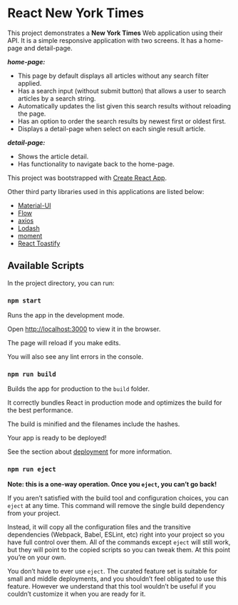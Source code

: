 # React New York Times

This project demonstrates a **New York Times** Web application using their API. It is a simple responsive application with two screens. It has a home-page and detail-page.

**_home-page:_**

- This page by default displays all articles without any search filter applied.
- Has a search input (without submit button) that allows a user to search articles by a
  search string.
- Automatically updates the list given this search results without reloading the page.
- Has an option to order the search results by newest first or oldest first.
- Displays a detail-page when select on each single result article.

**_detail-page:_**

- Shows the article detail.
- Has functionality to navigate back to the home-page.

This project was bootstrapped with [Create React App](https://github.com/facebook/create-react-app).

Other third party libraries used in this applications are listed below:

- [Material-UI](https://material-ui.com/)
- [Flow](https://flow.org/)
- [axios](https://github.com/axios/axios)
- [Lodash](https://lodash.com/)
- [moment](https://momentjs.com/)
- [React Toastify](https://github.com/fkhadra/react-toastify)

## Available Scripts

In the project directory, you can run:

### `npm start`

Runs the app in the development mode.<br>

Open [http://localhost:3000](http://localhost:3000) to view it in the browser.

The page will reload if you make edits.<br>

You will also see any lint errors in the console.

### `npm run build`

Builds the app for production to the `build` folder.<br>

It correctly bundles React in production mode and optimizes the build for the best performance.

The build is minified and the filenames include the hashes.<br>

Your app is ready to be deployed!

See the section about [deployment](https://facebook.github.io/create-react-app/docs/deployment) for more information.

### `npm run eject`

**Note: this is a one-way operation. Once you `eject`, you can’t go back!**

If you aren’t satisfied with the build tool and configuration choices, you can `eject` at any time. This command will remove the single build dependency from your project.

Instead, it will copy all the configuration files and the transitive dependencies (Webpack, Babel, ESLint, etc) right into your project so you have full control over them. All of the commands except `eject` will still work, but they will point to the copied scripts so you can tweak them. At this point you’re on your own.

You don’t have to ever use `eject`. The curated feature set is suitable for small and middle deployments, and you shouldn’t feel obligated to use this feature. However we understand that this tool wouldn’t be useful if you couldn’t customize it when you are ready for it.
